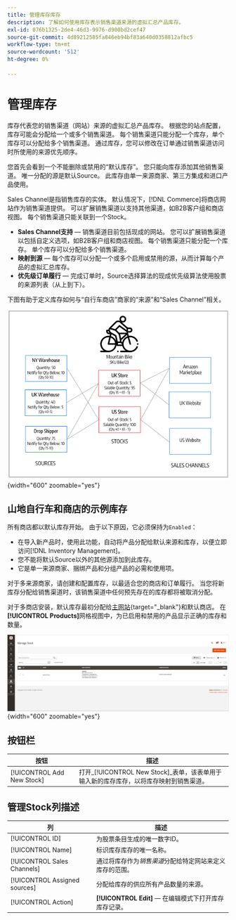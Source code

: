```yaml
---
title: 管理库存库存
description: 了解如何使用库存表示销售渠道来源的虚拟汇总产品库存。
exl-id: 076b1325-2de4-46d3-9976-d900bd2cef47
source-git-commit: 4d89212585fa846eb94bf83a640d0358812afbc5
workflow-type: tm+mt
source-wordcount: '512'
ht-degree: 0%

---
```


# 管理库存

库存代表您的销售渠道（网站）来源的虚拟汇总产品库存。 根据您的站点配置，库存可能会分配给一个或多个销售渠道。 每个销售渠道只能分配一个库存，单个库存可以分配给多个销售渠道。 通过库存，您可以修改在订单通过销售渠道访问时所使用的来源优先顺序。

您首先会看到一个不能删除或禁用的“默认库存”。 您只能向库存添加其他销售渠道。 唯一分配的源是默认Source。 此库存由单一来源商家、第三方集成和进口产品使用。

Sales Channel是指销售库存的实体。 默认情况下，[!DNL Commerce]将商店网站作为销售渠道提供。 可以扩展销售渠道以支持其他渠道，如B2B客户组和商店视图。 每个销售渠道只能关联到一个Stock。

- **Sales Channel支持** — 销售渠道目前包括现成的网站。 您可以扩展销售渠道以包括自定义选项，如B2B客户组和商店视图。 每个销售渠道只能分配一个库存。 单个库存可以分配给多个销售渠道。
- **映射到源** — 每个库存可以分配一个或多个启用或禁用的源，从而计算每个产品的虚拟汇总库存。
- **优先级订单履行** — 完成订单时，Source选择算法的现成优先级算法使用股票的来源列表（从上到下）。

下图有助于定义库存如何与“自行车商店”商家的“来源”和“Sales Channel”相关。

![图，例如商店的库存](assets/diagram-stock.png){width="600" zoomable="yes"}

## 山地自行车和商店的示例库存

所有商店都以默认库存开始。 由于以下原因，它必须保持为`Enabled`：

- 在导入新产品时，使用此功能，自动将产品分配给默认来源和库存，以便立即访问[!DNL Inventory Management]。
- 您不能将默认Source以外的其他源添加到此库存。
- 它是单一来源商家、捆绑产品和分组产品的必需和使用项。

对于多来源商家，请创建和配置库存，以最适合您的商店和订单履行。 当您将新库存分配给销售渠道时，该销售渠道中任何预先存在的库存都将被取消分配。

对于多商店安装，默认库存最初分配给[主网站](../stores-purchase/stores.md#add-websites){target="_blank"}和默认商店。 在&#x200B;**[!UICONTROL Products]**&#x200B;网格视图中，为已启用和禁用的产品显示正确的库存和数量。

![管理库存](assets/inventory-stock.png){width="600" zoomable="yes"}

## 按钮栏

| 按钮 | 描述 |
|--|--|
| [!UICONTROL Add New Stock] | 打开&#x200B;_[!UICONTROL New Stock]_表单，该表单用于输入新的库存库存，以将库存映射到销售渠道。 |

## 管理Stock列描述

| 列 | 描述 |
|--|--|
| [!UICONTROL ID] | 为股票条目生成的唯一数字ID。 |
| [!UICONTROL Name] | 标识库存库存的唯一名称。 |
| [!UICONTROL Sales Channels] | 通过将库存作为&#x200B;_销售渠道_&#x200B;分配给特定网站来定义库存的范围。 |
| [!UICONTROL Assigned sources] | 分配给库存的供应所有产品数量的来源。 |
| [!UICONTROL Action] | **[!UICONTROL Edit]** — 在编辑模式下打开库存库存记录。 |
